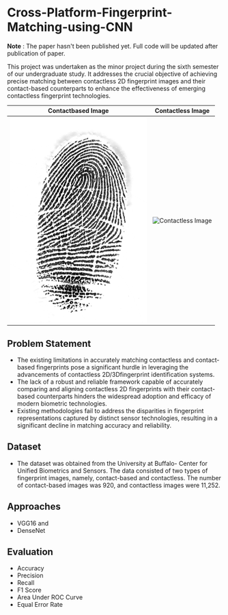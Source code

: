 # Cross-Platform-Fingerprint-Matching-using-CNN
**Note** : The paper hasn't been published yet. Full code will be updated after publication of paper.

This project was undertaken as the minor project during the sixth semester of our undergraduate study.
It addresses the crucial objective of achieving precise matching between contactless 2D fingerprint images and their contact-based counterparts to enhance the effectiveness of emerging contactless fingerprint technologies.


| Contactbased Image                                             | Contactless Image                                            |
|--------------------------------------------------------------|------------------------------------------------------------|
| ![Contactbased Image](https://raw.githubusercontent.com/bishram-acharya/Cross-Platform-Fingerprint-Matching-using-CNN/main/Images/1.bmp?token=GHSAT0AAAAAACUJDK2V67WYRXFOOVOHWVRWZUFAHJQ) | ![Contactless Image]([https://raw.githubusercontent.com/bishram-acharya/Cross-Platform-Fingerprint-Matching-using-CNN/main/Images/1match.png?token=GHSAT0AAAAAACUJDK2US7TOXW7JMTOTXCRYZUFAFGQ](https://raw.githubusercontent.com/bishram-acharya/Cross-Platform-Fingerprint-Matching-using-CNN/refs/heads/main/Images/1match.png)) |



## Problem Statement
- The existing limitations in accurately matching contactless and contact-based fingerprints pose a significant hurdle in leveraging the advancements of contactless 2D/3Dfingerprint identification systems.
- The lack of a robust and reliable framework capable of accurately comparing and aligning contactless 2D fingerprints with their contact-based counterparts hinders the widespread adoption and efficacy of modern biometric technologies.
- Existing methodologies fail to address the disparities in fingerprint representations
captured by distinct sensor technologies, resulting in a significant decline in matching
accuracy and reliability.

## Dataset
- The dataset was obtained from the University at Buffalo- Center for Unified Biometrics and Sensors. The data consisted of two types of fingerprint images, namely, contact-based and contactless. The number of contact-based images was 920, and contactless images were 11,252.

## Approaches
- VGG16 and
- DenseNet

## Evaluation
- Accuracy
- Precision
- Recall
- F1 Score
- Area Under ROC Curve
- Equal Error Rate



